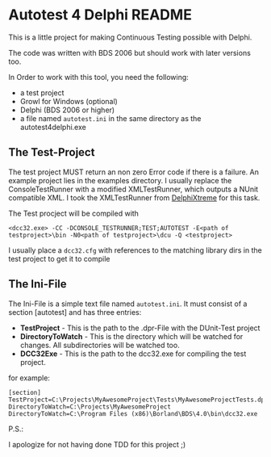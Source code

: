 Autotest 4 Delphi README
===

This is a little project for making Continuous Testing possible with Delphi.

The code was written with BDS 2006 but should work with later versions too.

In Order to work with this tool, you need the following:

* a test project
* Growl for Windows (optional)
* Delphi (BDS 2006 or higher)
* a file named `autotest.ini` in the same directory as the autotest4delphi.exe

The Test-Project
---

The test project MUST return an non zero Error code if there is a failure.
An example project lies in the examples directory.
I usually replace the ConsoleTestRunner with a modified XMLTestRunner, which
outputs a NUnit compatible XML. 
I took the XMLTestRunner from [DelphiXtreme](http://http://delphixtreme.com/wordpress/?page_id=8)
for this task.


The Test procject will be compiled with 

`<dcc32.exe> -CC -DCONSOLE_TESTRUNNER;TEST;AUTOTEST -E<path of testproject>\bin -N0<path of testproject>\dcu -Q <testproject>`

I usually place a `dcc32.cfg` with references to the matching library dirs in the test project to get it to compile

The Ini-File
---

The Ini-File is a simple text file named `autotest.ini`.
It must consist of a section [autotest] and has three entries:

* **TestProject** - This is the path to the .dpr-File with the DUnit-Test project
* **DirectoryToWatch** - This is the directory which will be watched for changes. All subdirectories will be watched too.
* **DCC32Exe** - This is the path to the dcc32.exe for compiling the test project.

for example:

    [section]
    TestProject=C:\Projects\MyAwesomeProject\Tests\MyAwesomeProjectTests.dpr
    DirectoryToWatch=C:\Projects\MyAwesomeProject
    DirectoryToWatch=C:\Program Files (x86)\Borland\BDS\4.0\bin\dcc32.exe


P.S.:

I apologize for not having done TDD for this project ;)
